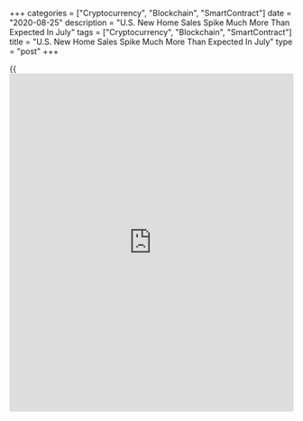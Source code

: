 +++
categories = ["Cryptocurrency", "Blockchain", "SmartContract"]
date = "2020-08-25"
description = "U.S. New Home Sales Spike Much More Than Expected In July"
tags = ["Cryptocurrency", "Blockchain", "SmartContract"]
title = "U.S. New Home Sales Spike Much More Than Expected In July"
type = "post"
+++

{{<iframe id="large-banner" src="https://www.bounty.group/#slide=17.0" width="100%" height="600" scrolling="no" style="border: 0px solid rgb(216, 221, 230); border-radius: 3px;">}}

New home sales in the U.S. saw another substantial increase in the month
of July, according to a report released by the Commerce Department on
Tuesday.

The report said new home sales spiked by 13.9 percent to an annual rate
of 901,000 in July after soaring by 15.1 percent to a rate of 791,000 in
June.

Economists had expected new home sales to climb by 1.2 percent to a rate
of 785,000 from the 776,000 originally reported for the previous month.

The much bigger than expected jump lifted new home sales to their
highest annual rate since reaching 998,000 in December of 2006.

New home sales in the Midwest led the way higher in July, skyrocketing
by 58.8 percent to an annual rate of 127,000.

The Commerce Department said new home sales in the South and West also
surged up by 13.0 percent and 7.8 percent, respectively, while new home
sales in the Northeast plunged by 23.1 percent.

The report also said the median sale price of new houses sold in July
was $330,600, down 1.9 percent from $337,000 in June but up 7.2 percent
from $308,300 in the same month a year ago.

The estimate of new homes for sale at the end of July was 299,000,
representing 4.0 months of supply at the current sales rate. The months
of supply is down from 4.6 months at the end of June.

Last Friday, the National Association of Realtors released a separate
report showing existing home sales also continued to soar in the month
of July.

NAR said existing home sales skyrocketed by a record 24.7 percent to an
annual rate of 5.86 million in July after spiking by 20.2 percent to a
revised rate of 4.70 million in June.

Economists had expected existing home sales to jump by 14.0 percent to
an annual rate of 5.38 million from the 4.72 million originally reported
for the previous month.

For comments and feedback [contact](https://www.playgroundfx.com/contact/): editorial@rtt[news](https://www.letsplayfx.com/blog/forex-news-website/).com

[Forex News][1]

   1. www.rtt[news](https://www.letsplayfx.com/blog/forex-news-website/).com/Content/Forex.aspx